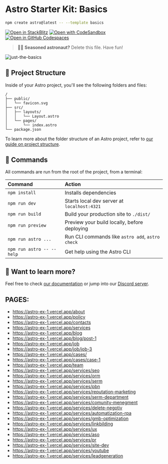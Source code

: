 # Astro Starter Kit: Basics

```sh
npm create astro@latest -- --template basics
```

[![Open in StackBlitz](https://developer.stackblitz.com/img/open_in_stackblitz.svg)](https://stackblitz.com/github/withastro/astro/tree/latest/examples/basics)
[![Open with CodeSandbox](https://assets.codesandbox.io/github/button-edit-lime.svg)](https://codesandbox.io/p/sandbox/github/withastro/astro/tree/latest/examples/basics)
[![Open in GitHub Codespaces](https://github.com/codespaces/badge.svg)](https://codespaces.new/withastro/astro?devcontainer_path=.devcontainer/basics/devcontainer.json)

> 🧑‍🚀 **Seasoned astronaut?** Delete this file. Have fun!

![just-the-basics](https://github.com/withastro/astro/assets/2244813/a0a5533c-a856-4198-8470-2d67b1d7c554)

## 🚀 Project Structure

Inside of your Astro project, you'll see the following folders and files:

```text
/
├── public/
│   └── favicon.svg
├── src/
│   ├── layouts/
│   │   └── Layout.astro
│   └── pages/
│       └── index.astro
└── package.json
```

To learn more about the folder structure of an Astro project, refer to [our guide on project structure](https://docs.astro.build/en/basics/project-structure/).

## 🧞 Commands

All commands are run from the root of the project, from a terminal:

| Command                   | Action                                           |
| :------------------------ | :----------------------------------------------- |
| `npm install`             | Installs dependencies                            |
| `npm run dev`             | Starts local dev server at `localhost:4321`      |
| `npm run build`           | Build your production site to `./dist/`          |
| `npm run preview`         | Preview your build locally, before deploying     |
| `npm run astro ...`       | Run CLI commands like `astro add`, `astro check` |
| `npm run astro -- --help` | Get help using the Astro CLI                     |

## 👀 Want to learn more?

Feel free to check [our documentation](https://docs.astro.build) or jump into our [Discord server](https://astro.build/chat).

## PAGES:

-   https://astro-ex-1.vercel.app/about
-   https://astro-ex-1.vercel.app/policy
-   https://astro-ex-1.vercel.app/contacts
-   https://astro-ex-1.vercel.app/services
-   https://astro-ex-1.vercel.app/blog
-   https://astro-ex-1.vercel.app/blog/post-1
-   https://astro-ex-1.vercel.app/job
-   https://astro-ex-1.vercel.app/job/job-3
-   https://astro-ex-1.vercel.app/cases/
-   https://astro-ex-1.vercel.app/cases/case-1
-   https://astro-ex-1.vercel.app/team
-   https://astro-ex-1.vercel.app/services/seo
-   https://astro-ex-1.vercel.app/services/orm
-   https://astro-ex-1.vercel.app/services/serm
-   https://astro-ex-1.vercel.app/services/pbn
-   https://astro-ex-1.vercel.app/services/reputation-marketing
-   https://astro-ex-1.vercel.app/services/serm-department
-   https://astro-ex-1.vercel.app/services/comunity-menegment
-   https://astro-ex-1.vercel.app/services/delete-negotiv
-   https://astro-ex-1.vercel.app/services/automatization-rpa
-   https://astro-ex-1.vercel.app/services/gmb-optimization
-   https://astro-ex-1.vercel.app/services/linkbilding
-   https://astro-ex-1.vercel.app/services/ux
-   https://astro-ex-1.vercel.app/services/aso
-   https://astro-ex-1.vercel.app/services/pr
-   https://astro-ex-1.vercel.app/services/site-dev
-   https://astro-ex-1.vercel.app/services/youtube
-   https://astro-ex-1.vercel.app/services/leadgeneration
